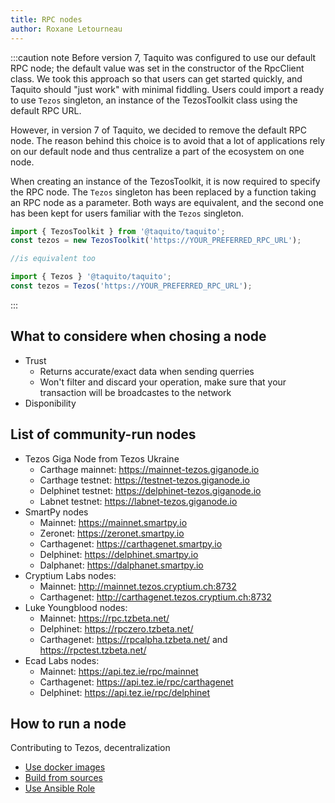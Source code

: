 ```yaml
---
title: RPC nodes
author: Roxane Letourneau
---
```


:::caution note
Before version 7, Taquito was configured to use our default RPC node; the default value was set in the constructor of the RpcClient class. We took this approach so that users can get started quickly, and Taquito should "just work" with minimal fiddling. Users could import a ready to use `Tezos` singleton, an instance of the TezosToolkit class using the default RPC URL. 

However, in version 7 of Taquito, we decided to remove the default RPC node. The reason behind this choice is to avoid that a lot of applications rely on our default node and thus centralize a part of the ecosystem on one node.

When creating an instance of the TezosToolkit, it is now required to specify the RPC node. The `Tezos` singleton has been replaced by a function taking an RPC node as a parameter. Both ways are equivalent, and the second one has been kept for users familiar with the `Tezos` singleton.

``` js
import { TezosToolkit } from '@taquito/taquito';
const tezos = new TezosToolkit('https://YOUR_PREFERRED_RPC_URL');

//is equivalent too

import { Tezos } '@taquito/taquito';
const tezos = Tezos('https://YOUR_PREFERRED_RPC_URL');
```
:::

## What to considere when chosing a node

- Trust
    - Returns accurate/exact data when sending querries
    - Won't filter and discard your operation, make sure that your transaction will be broadcastes to the network
- Disponibility


## List of community-run nodes

- Tezos Giga Node from Tezos Ukraine
    - Carthage mainnet: https://mainnet-tezos.giganode.io
    - Carthage testnet: https://testnet-tezos.giganode.io 
    - Delphinet testnet: https://delphinet-tezos.giganode.io
    - Labnet testnet: https://labnet-tezos.giganode.io
- SmartPy nodes
    - Mainnet: https://mainnet.smartpy.io
    - Zeronet: https://zeronet.smartpy.io
    - Carthagenet: https://carthagenet.smartpy.io
    - Delphinet: https://delphinet.smartpy.io
    - Dalphanet: https://dalphanet.smartpy.io
- Cryptium Labs nodes:
    - Mainnet: http://mainnet.tezos.cryptium.ch:8732
    - Carthagenet: http://carthagenet.tezos.cryptium.ch:8732
- Luke Youngblood nodes: 
    - Mainnet: https://rpc.tzbeta.net/
    - Delphinet: https://rpczero.tzbeta.net/
    - Carthagenet: https://rpcalpha.tzbeta.net/ and https://rpctest.tzbeta.net/
- Ecad Labs nodes:
    - Mainnet: https://api.tez.ie/rpc/mainnet
    - Carthagenet: https://api.tez.ie/rpc/carthagenet
    - Delphinet: https://api.tez.ie/rpc/delphinet

## How to run a node

Contributing to Tezos, decentralization

- [Use docker images](https://tezos.gitlab.io/introduction/howtoget.html#docker-images)
- [Build from sources](https://tezos.gitlab.io/introduction/howtoget.html#docker-images)
- [Use Ansible Role](https://github.com/ecadlabs/ansible-role-tezos-node/blob/master/README.md)